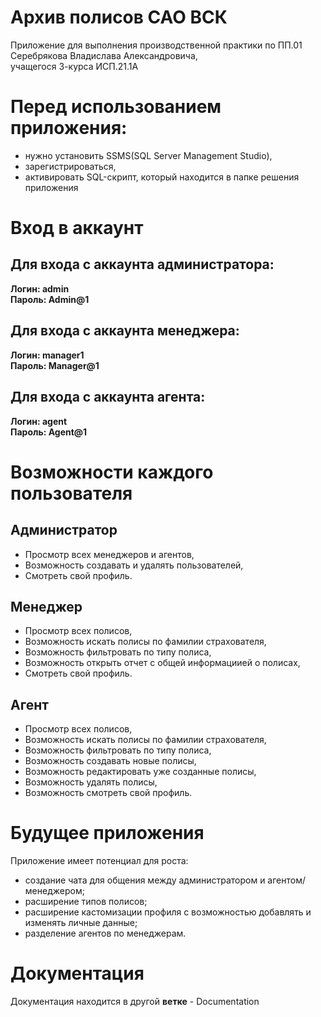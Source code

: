 # Архив полисов САО ВСК

Приложение для выполнения производственной практики по ПП.01  
Серебрякова Владислава Александровича,  
учащегося 3-курса ИСП.21.1А

# Перед использованием приложения:  
- нужно установить SSMS(SQL Server Management Studio),  
- зарегистрироваться,  
- активировать SQL-скрипт, который находится в папке решения приложения  

# Вход в аккаунт

## Для входа с аккаунта администратора:  

**Логин: admin**  
**Пароль: Admin@1**

## Для входа с аккаунта менеджера:

**Логин: manager1**  
**Пароль: Manager@1**  

## Для входа с аккаунта агента:

**Логин: agent**  
**Пароль: Agent@1**

# Возможности каждого пользователя

## Администратор

- Просмотр всех менеджеров и агентов,  
- Возможность создавать и удалять пользователей,  
- Смотреть свой профиль.

## Менеджер

- Просмотр всех полисов,  
- Возможность искать полисы по фамилии страхователя,  
- Возможность фильтровать по типу полиса,  
- Возможность открыть отчет с общей информациией о полисах,  
- Смотреть свой профиль.

## Агент

- Просмотр всех полисов,  
- Возможность искать полисы по фамилии страхователя,  
- Возможность фильтровать по типу полиса,  
- Возможность создавать новые полисы,  
- Возможность редактировать уже созданные полисы,  
- Возможность удалять полисы,  
- Возможность смотреть свой профиль.

# Будущее приложения

Приложение имеет потенциал для роста:  
- создание чата для общения между администратором и агентом/менеджером;  
- расширение типов полисов;  
- расширение кастомизации профиля с возможностью добавлять и изменять личные данные;  
- разделение агентов по менеджерам.

# Документация

Документация находится в другой **ветке** - Documentation 
